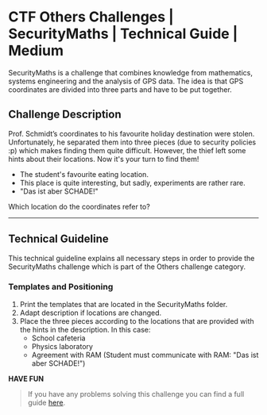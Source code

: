 # CTF Others Challenges | SecurityMaths | Technical Guide | Medium
SecurityMaths is a challenge that combines knowledge from mathematics, systems engineering and the analysis of GPS data. The idea is that GPS coordinates are divided into three parts and have to be put together. 

## Challenge Description
Prof. Schmidt’s coordinates to his favourite holiday destination were stolen. Unfortunately, he separated them into three pieces (due to security policies :p) which makes finding them quite difficult. However, the thief left some hints about their locations. Now it's your turn to find them! 
- The student's favourite eating location.
- This place is quite interesting, but sadly, experiments are rather rare.
- "Das ist aber SCHADE!"

Which location do the coordinates refer to?

---

## Technical Guideline
This technical guideline explains all necessary steps in order to provide the SecurityMaths challenge which is part of the Others challenge category.

### Templates and Positioning
1. Print the templates that are located in the SecurityMaths folder.
2. Adapt description if locations are changed.
3. Place the three pieces according to the locations that are provided with the hints in the description. In this case:
   -  School cafeteria
   -  Physics laboratory
   -  Agreement with RAM (Student must communicate with RAM: "Das ist aber SCHADE!")

**HAVE FUN**

> If you have any problems solving this challenge you can find a full guide [here](https://github.com/CTF-FlagFrenzy/challenges/tree/main/Security_Maths). 
